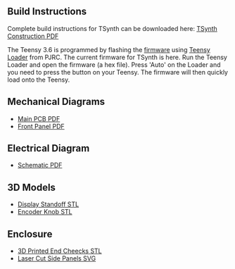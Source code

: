 ## Build  Instructions
Complete build instructions for TSynth can be downloaded here: [TSynth Construction PDF](https://electrotechnique.github.io/TSynth/docs/TSynthConstruction.pdf)

The Teensy 3.6 is programmed by flashing the [firmware](https://electrotechnique.github.io/TSynth/build/TSynth.hex)  using [Teensy Loader](https://www.pjrc.com/teensy/loader.html) from PJRC. 
The current firmware for TSynth is here.
Run the Teensy Loader and open the firmware (a hex file). Press 'Auto' on the Loader and you need to press the button on your Teensy. The firmware will then quickly load onto the Teensy.

## Mechanical Diagrams
- [Main PCB PDF](https://electrotechnique.github.io/TSynth/docs/MainPCB.pdf)
- [Front Panel PDF](https://electrotechnique.github.io/TSynth/docs/FrontPanel.pdf)

## Electrical Diagram
- [Schematic PDF](https://electrotechnique.github.io/TSynth/docs/Schematic.pdf)

## 3D Models
- [Display Standoff STL](https://electrotechnique.github.io/TSynth/docs/DisplayStandoff.stl)
- [Encoder Knob STL](https://electrotechnique.github.io/TSynth/docs/EncoderKnob.stl)

## Enclosure
- [3D Printed End Cheecks STL](https://electrotechnique.github.io/TSynth/docs/DisplayStandoff.stl)
- [Laser Cut Side Panels SVG](https://electrotechnique.github.io/TSynth/docs/EncoderKnob.stl)
